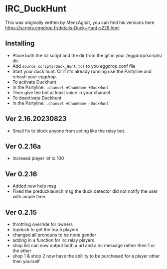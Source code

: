 # IRC_DuckHunt


This was originally written by MenzAgitat, you can find his versions here https://scripts.eggdrop.fr/details-Duck+Hunt-s228.html

Installing
-----
* Place both the tcl script and the dir from the git in your /eggdrop/scripts/ dir.
* Add `source scripts/Duck_Hunt.tcl` to you eggdrop.conf file
* Start your duck hunt. Or if it's already running use the Partyline and rehash your eggdrop.
* To activate Duckhunt
 *  In the Partyline: `.chanset #ChanName +DuckHunt`
 *  Then give the bot at least voice in your channel
* To deactivate Duckhunt
 *  In the Partyline: `.chanset #ChanName -DuckHunt`

Ver 2.16.20230823
-----
* Small fix to block anyone from acting like the relay bot.
  
Ver 0.2.16a
-----
* Incresed player lvl to 100

Ver 0.2.16
-----
* Added new help msg
* Fixed the preducklaunch msg the duck detector did not notify the user with ample time.

Ver 0.2.15
-----
* throttling override for owners
* topduck to get the top 5 players
* changed all pronouns to be none gender 
* adding in a function for irc relay players 
* shop list can now output both a url and a irc message rather then 1 or the other
* shop 1 & shop 2 now have the abillity to be purchesed for a player other then yourself

